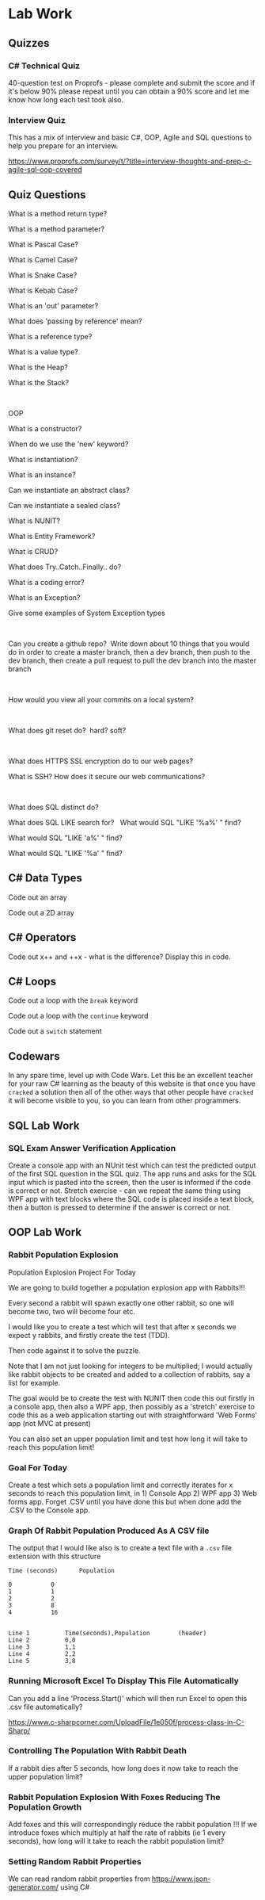 # Lab Work



## Quizzes

### C# Technical Quiz

40-question test on Proprofs - please complete and submit the score and if it's below 90% please repeat until you can obtain a 90% score and let me know how long each test took also.

### Interview Quiz

This has a mix of interview and basic C#, OOP, Agile and SQL questions to help you prepare for an interview.

https://www.proprofs.com/survey/t/?title=interview-thoughts-and-prep-c-agile-sql-oop-covered

## Quiz Questions

What is a method return type?

What is a method parameter?

What is Pascal Case?

What is Camel Case?

What is Snake Case?

What is Kebab Case?

What is an 'out' parameter?

What does 'passing by reference' mean?

What is a reference type?

What is a value type?

What is the Heap?

What is the Stack?


 


OOP

What is a constructor?

When do we use the 'new' keyword?

What is instantiation?

What is an instance?

Can we instantiate an abstract class?

Can we instantiate a sealed class?

What is NUNIT?

What is Entity Framework?

What is CRUD?

What does Try..Catch..Finally.. do?

What is a coding error?

What is an Exception?

Give some examples of System Exception types


 


Can you create a github repo?  Write down about 10 things that you would do in order to create a master branch, then a dev branch, then push to the dev branch, then create a pull request to pull the dev branch into the master branch


 


How would you view all your commits on a local system?


 


What does git reset do?  hard? soft?


 


What does HTTPS SSL encryption do to our web pages?

What is SSH?  How does it secure our web communications?


 


What does SQL distinct do?

What does SQL LIKE search for?
 
What would SQL "LIKE '%a%' " find?  

What would SQL "LIKE 'a%' " find?  

What would SQL "LIKE '%a' " find?  


## C# Data Types

Code out an array

Code out a 2D array

## C# Operators

Code out x++ and ++x - what is the difference?  Display this in code.

## C# Loops

Code out a loop with the `break` keyword

Code out a loop with the `continue` keyword

Code out a `switch` statement

## Codewars

In any spare time, level up with Code Wars.  Let this be an excellent teacher for your raw C# learning as the beauty of this website is that once you have `cracked` a solution then all of the other ways that other people have `cracked` it will become visible to you, so you can learn from other programmers.

## SQL Lab Work

### SQL Exam Answer Verification Application

Create a console app with an NUnit test which can test the predicted output of the first SQL question in the SQL quiz.  The app runs and asks for the SQL input which is pasted into the screen, then the user is informed if the code is correct or not.  Stretch exercise - can we repeat the same thing using WPF app with text blocks where the SQL code is placed inside a text block, then a button is pressed to determine if the answer is correct or not.

## OOP Lab Work

### Rabbit Population Explosion

Population Explosion Project For Today

We are going to build together a population explosion app with Rabbits!!!

Every second a rabbit will spawn exactly one other rabbit, so one will become two, two will become four etc.

I would like you to create a test which will test that after x seconds we expect y rabbits, and firstly create the test (TDD).

Then code against it to solve the puzzle.

Note that I am not just looking for integers to be multiplied; I would actually like rabbit objects to be created and added to a collection of rabbits, say a list for example.

The goal would be to create the test with NUNIT then code this out firstly in a console app, then also a WPF app, then possibly as a 'stretch' exercise to code this as a web application starting out with straightforward 'Web Forms' app (not MVC at present)

You can also set an upper population limit and test how long it will take to reach this population limit!

### Goal For Today

Create a test which sets a population limit and correctly iterates for x seconds to reach this population limit, in 1) Console App 2) WPF app 3) Web forms app.  Forget .CSV until you have done this but when done add the .CSV to the Console app.


### Graph Of Rabbit Population Produced As A CSV file

The output that I would like also is to create a text file with a `.csv` file extension with this structure

	Time (seconds)		Population

	0			0
	1 			1
	2 			2
	3 			8
	4 			16


	Line 1			Time(seconds),Population   		(header)
	Line 2			0,0
	Line 3			1,1
	Line 4			2,2
	Line 5			3,8

### Running Microsoft Excel To Display This File Automatically

Can you add a line 'Process.Start()' which will then run Excel to open this .csv file automatically?

https://www.c-sharpcorner.com/UploadFile/1e050f/process-class-in-C-Sharp/


### Controlling The Population With Rabbit Death

If a rabbit dies after 5 seconds, how long does it now take to reach the upper population limit?


### Rabbit Population Explosion With Foxes Reducing The Population Growth

Add foxes and this will correspondingly reduce the rabbit population !!! If we introduce foxes which multiply at half the rate of rabbits (ie 1 every seconds), how long will it take to reach the rabbit population limit?

### Setting Random Rabbit Properties

We can read random rabbit properties from https://www.json-generator.com/ using C# 